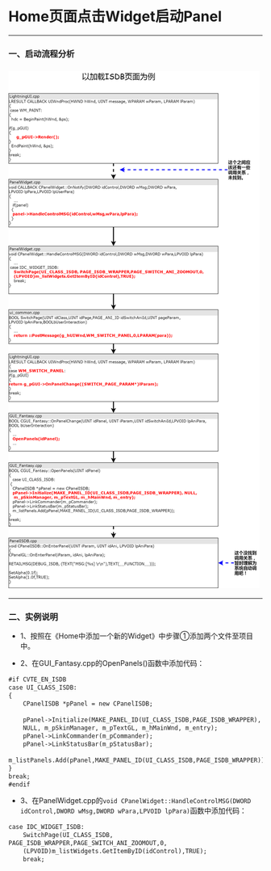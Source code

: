 # Home页面点击Widget启动Panel

---

### 一、启动流程分析

### ![](/assets/Home页面点击Widget启动Panel.png)

---

### 二、实例说明

* 1、按照在《Home中添加一个新的Widget》中步骤①添加两个文件至项目中。

* 2、在GUI\_Fantasy.cpp的OpenPanels\(\)函数中添加代码：

```
#if CVTE_EN_ISDB
case UI_CLASS_ISDB:
{
    CPanelISDB *pPanel = new CPanelISDB;

    pPanel->Initialize(MAKE_PANEL_ID(UI_CLASS_ISDB,PAGE_ISDB_WRAPPER), 
    NULL, m_pSkinManager, m_pTextGL, m_hMainWnd, m_entry);
    pPanel->LinkCommander(m_pCommander);
    pPanel->LinkStatusBar(m_pStatusBar);
    m_listPanels.Add(pPanel,MAKE_PANEL_ID(UI_CLASS_ISDB,PAGE_ISDB_WRAPPER));
}
break;
#endif
```

* 3、在PanelWidget.cpp的`void CPanelWidget::HandleControlMSG(DWORD idControl,DWORD wMsg,DWORD wPara,LPVOID lpPara)`函数中添加代码：

```
case IDC_WIDGET_ISDB:
    SwitchPage(UI_CLASS_ISDB, PAGE_ISDB_WRAPPER,PAGE_SWITCH_ANI_ZOOMOUT,0,
    (LPVOID)m_listWidgets.GetItemByID(idControl),TRUE);
    break;
```



